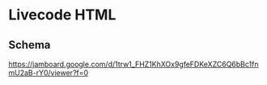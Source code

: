 # Livecode HTML

## Schema
https://jamboard.google.com/d/1trw1_FHZ1KhXOx9gfeFDKeXZC6Q6bBc1fnmU2aB-rY0/viewer?f=0